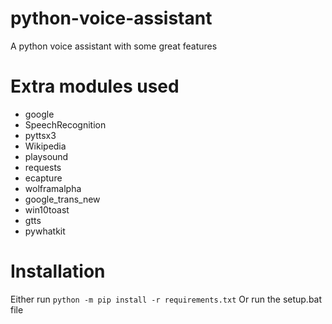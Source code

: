 # python-voice-assistant
A python voice assistant with some great features

# Extra modules used
* google
* SpeechRecognition
* pyttsx3
* Wikipedia
* playsound
* requests
* ecapture
* wolframalpha
* google_trans_new
* win10toast
* gtts
* pywhatkit

# Installation

Either run 
```python -m pip install -r requirements.txt```
Or run the setup.bat file
